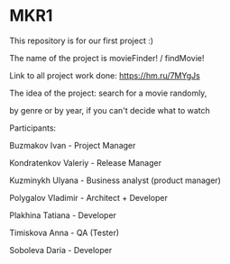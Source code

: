 # MKR1

This repository is for our first project :)

The name of the project is movieFinder! / findMovie!

Link to all project work done: https://hm.ru/7MYgJs

The idea of the project: search for a movie randomly, 

by genre or by year, if you can't decide what to watch

Participants:

Buzmakov Ivan - Project Manager

Kondratenkov Valeriy - Release Manager 

Kuzminykh Ulyana - Business analyst (product manager)

Polygalov Vladimir - Architect + Developer

Plakhina Tatiana - Developer

Timiskova Anna - QA (Tester)

Soboleva Daria - Developer

